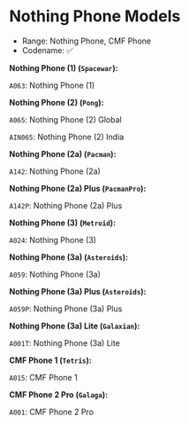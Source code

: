 # Nothing Phone Models

- Range: Nothing Phone, CMF Phone
- Codename: ✅

**Nothing Phone (1) (`Spacewar`):**

`A063`: Nothing Phone (1)

**Nothing Phone (2) (`Pong`):**

`A065`: Nothing Phone (2) Global

`AIN065`: Nothing Phone (2) India

**Nothing Phone (2a) (`Pacman`):**

`A142`: Nothing Phone (2a)

**Nothing Phone (2a) Plus (`PacmanPro`):**

`A142P`: Nothing Phone (2a) Plus

**Nothing Phone (3) (`Metroid`):**

`A024`: Nothing Phone (3)

**Nothing Phone (3a) (`Asteroids`):**

`A059`: Nothing Phone (3a)

**Nothing Phone (3a) Plus (`Asteroids`):**

`A059P`: Nothing Phone (3a) Plus

**Nothing Phone (3a) Lite (`Galaxian`):**

`A001T`: Nothing Phone (3a) Lite

**CMF Phone 1 (`Tetris`):**

`A015`: CMF Phone 1

**CMF Phone 2 Pro (`Galaga`):**

`A001`: CMF Phone 2 Pro